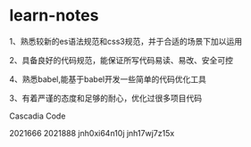 # learn-notes

1、熟悉较新的es语法规范和css3规范，并于合适的场景下加以运用

2、具备良好的代码规范，能保证所写代码易读、易改、安全可控

4、熟悉babel,能基于babel开发一些简单的代码优化工具

3、有着严谨的态度和足够的耐心，优化过很多项目代码


Cascadia Code


2021666
2021888
jnh0xi64n10j
jnh17wj7z15x

